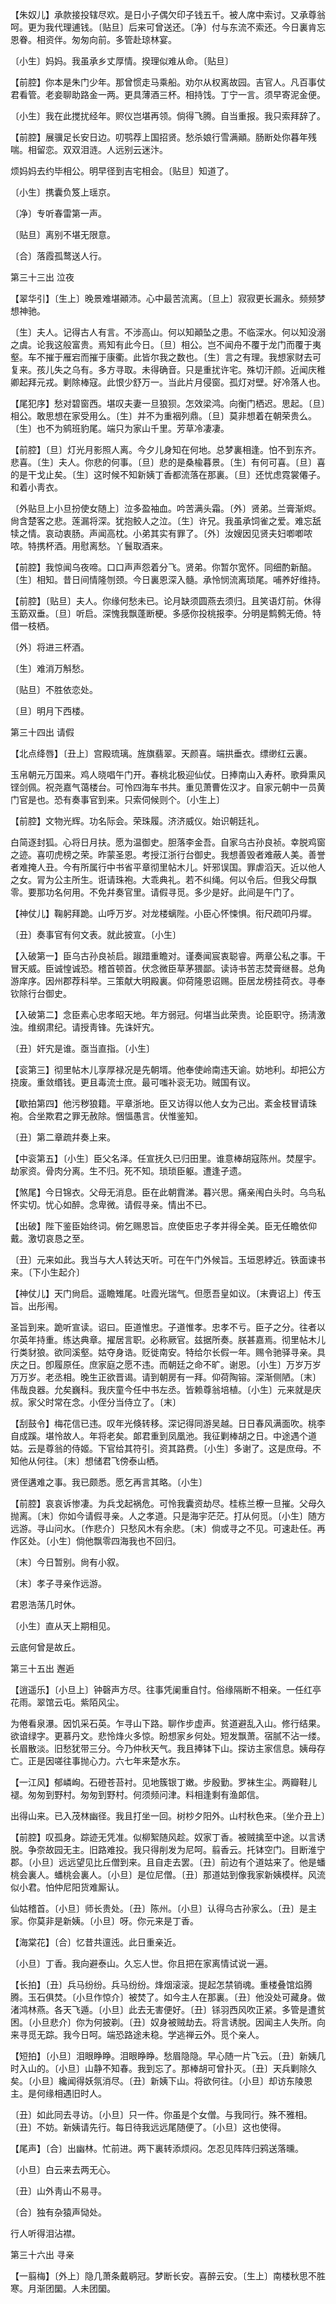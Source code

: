 <!-- { "loadSidebar": true } -->
【朱奴儿】承款接投辖尽欢。是日小子偶欠印子钱五千。被人席中索讨。又承尊翁呵。更为我代理逋钱。〔贴旦〕后来可曾送还。〔净〕付与东流不索还。今日裏肯忘恩眷。相资伴。匆匆向前。多管赴琼林宴。

〔小生〕妈妈。我虽承乡丈厚情。揆理似难从命。〔贴旦〕 

【前腔】你本是朱门少年。那曾惯走马乘船。劝尔从权离故园。吉官人。凡百事仗君看管。老妾聊助路金一两。更具薄酒三杯。相持饯。丁宁一言。须早寄泥金便。

〔小生〕我在此搅扰经年。赆仪岂堪再领。倘得飞腾。自当重报。我只索拜辞了。 

【前腔】展骥足长安日边。叨鹗荐上国招贤。愁杀娘行雪满顚。肠断处你暮年残喘。相留恋。双双泪涟。人远别云迷汴。

烦妈妈去约毕相公。明早径到吉宅相会。〔贴旦〕知道了。 

〔小生〕携囊负笈上瑶京。



〔净〕专听春雷第一声。

〔贴旦〕离别不堪无限意。



〔合〕落霞孤鹜送人行。 

第三十三出
泣夜

【翠华引】〔生上〕晚景难堪顚沛。心中最苦流离。〔旦上〕寂寂更长漏永。频频梦想神驰。

〔生〕夫人。记得古人有言。不涉高山。何以知顚坠之患。不临深水。何以知没溺之虞。论我这般富贵。焉知有此今日。〔旦〕相公。岂不闻舟不覆于龙门而覆于夷壑。车不摧于雁宕而摧于康衢。此皆尔我之数也。〔生〕言之有理。我想家财去可复来。孩儿失之乌有。多方寻取。未得确音。只是重扰许宅。殊切汗颜。近闻庆稚卿起拜元戎。剿除棒寇。此恨少舒万一。当此片月侵窗。孤灯对壁。好冷落人也。 

【尾犯序】愁对碧窗西。堪叹夫妻一旦狼狈。怎效梁鸿。向衡门栖迟。思起。〔旦〕相公。敢思想在家受用么。〔生〕并不为重裀列鼎。〔旦〕莫非想着在朝荣贵么。〔生〕也不为鹓班豹尾。端只为家山千里。芳草冷凄凄。

【前腔】〔旦〕灯光月影照人离。今夕儿身知在何地。总梦裏相逢。怕不到东齐。悲喜。〔生〕夫人。你悲的何事。〔旦〕悲的是桑楡暮景。〔生〕有何可喜。〔旦〕喜的是干戈止矣。〔生〕这时候不知新姨丁香都流落在那裏。〔旦〕还忧虑霓裳僊子。和着小靑衣。

〔外贴旦上小旦扮使女随上〕泣多盈袖血。吟苦满头霜。〔外〕贤弟。兰膏渐烬。尙含楚客之悲。莲漏将深。犹抱鲛人之泣。〔生〕许兄。我虽承饲雀之爱。难忘舐犊之情。哀动衷肠。声闻高枕。小弟其实有罪了。〔外〕汝嫂因见贤夫妇喞喞哝哝。特携杯酒。用慰离愁。丫鬟取酒来。 

【前腔】我惊闻乌夜啼。口口声声怨着分飞。贤弟。你暂尔宽怀。同细酌新醅。〔生〕相知。昔日间情隆刎颈。今日裏恩深入髓。承怜悯流离琐尾。哺养好维持。

【前腔】〔贴旦〕夫人。你缘何愁未已。论月缺须圆燕去须归。且笑语灯前。休得玉筯双垂。〔旦〕听启。深愧我飘蓬断梗。多感你投桃报李。分明是鹪鹩无倚。特借一枝栖。

〔外〕将进三杯酒。



〔生〕难消万斛愁。

〔贴旦〕不胜依恋处。



〔旦〕明月下西楼。 

第三十四出
请假

【北点绛唇】〔丑上〕宫殿琉璃。旌旗翡翠。天颜喜。端拱垂衣。缥缈红云裏。

玉帛朝元万国来。鸡人晓唱午门开。春桃北极迎仙仗。日捧南山入寿杯。歌舜熏风铿剑佩。祝尧嘉气蔼楼台。可怜四海车书共。重见萧曹佐汉才。自家元朝中一员黄门官是也。恐有奏事官到来。只索伺候则个。〔小生上〕 

【前腔】文物光辉。功名际会。荣珠履。济济威仪。始识朝廷礼。

白简逐封狐。心将日月扶。愿为温御史。胆落李金吾。自家乌古孙良祯。幸脱鸡窗之迹。喜叨虎榜之荣。昨蒙圣恩。考授江浙行台御史。我想善毁者难蔽人美。善誉者难掩人丑。今有所属行中书省平章彻里帖木儿。奸邪误国。罪虐滔天。近以他人之女。冐为公主所生。诳请珠袍。大乖典礼。若不纠绳。何以令后。但我父母飘零。要那功名何用。不免幷奏官里。请假寻觅。多少是好。此间是午门了。 

【神仗儿】鞠躬拜跪。山呼万岁。对龙楼螭陛。小臣心怀悚惧。衔尺疏叩丹墀。

〔丑〕奏事官有何文表。就此披宣。〔小生〕 

【入破第一】臣乌古孙良祯启。踧踖重瞻对。谨奏闻宸衷聪睿。两章公私之事。干冒天威。臣诚惶诚恐。稽首顿首。伏念微臣草茅猥鄙。读诗书苦志焚膏继晷。总角游庠序。因州郡荐科举。三策献大明殿裏。仰荷隆恩诏赐。臣居龙榜挂荷衣。寻奉钦除行台御史。

【入破第二】念臣素心忠孝昭天地。年方弱冠。何堪当此荣贵。论臣职守。扬淸激浊。维纲肃纪。请授靑锋。先诛奸宄。

〔丑〕奸宄是谁。亟当直指。〔小生〕 

【衮第三】彻里帖木儿享厚禄况是先朝壻。他奉使岭南违天谕。妨地利。却把公方挠废。重敛缗钱。更且毒流士庶。最可嗤补衮无功。贼国有议。

【歇拍第四】他污秽狼籍。平章浙地。臣又访得以他人女为己出。紊金枝冒请珠袍。合坐欺君之罪无赦除。悃愊愚言。伏惟鉴知。

〔丑〕第二章疏幷奏上来。 

【中衮第五】〔小生〕臣父名泽。任宣抚久已归田里。谁意棒胡寇陈州。焚屋宇。劫家资。骨肉分离。生不归。死不知。琐琐臣躯。遭逢孑遗。

【煞尾】今日锦衣。父母无消息。臣在此朝霣涕。暮兴思。痛亲闱白头时。乌鸟私怀实切。忧心如醉。念卑微。请假寻亲。情出不已。

【出破】陛下鉴臣始终词。俯乞赐恩旨。庶使臣忠子孝并得全美。臣无任瞻依仰戴。激切哀恳之至。

〔丑〕元来如此。我当与大人转达天听。可在午门外候旨。玉垣恩綍近。铁面谏书来。〔下小生起介〕 

【神仗儿】天门尙启。遥瞻雉尾。吐霞光瑞气。但愿吾皇如议。〔末賷诏上〕传玉旨。出彤闱。

圣旨到来。跪听宣读。诏曰。臣道惟忠。子道惟孝。忠孝不亏。臣子之分。往者以尔英年持重。练达典章。擢居言职。必称厥官。兹据所奏。朕甚嘉焉。彻里帖木儿行类豺狼。欲同溪壑。姑夺身诰。贬徙南安。特给尔长假一年。赐令驰驿寻亲。具庆之日。卽履原任。庶家庭之愿不违。而朝廷之命不旷。谢恩。〔小生〕万岁万岁万万岁。老丞相。晚生正欲晋谒。请到朝房有一拜。仰荷陶镕。深渐侧陋。〔末〕伟哉良器。允矣巍科。我庆童今任中书左丞。皆赖尊翁培植。〔小生〕元来就是庆叔。家父时常在念。小侄分当侍立了。〔末〕 

【刮鼓令】梅花信已违。叹年光倏转移。深记得同游吴越。日日春风满面吹。桃李自成蹊。堪怜故人。年将老矣。郞君重到凤凰池。我征剿棒胡之日。中途遇个道姑。云是尊翁的侍姬。下官给其符引。资其路费。〔小生〕多谢了。这是庶母。不知他从何往。〔末〕想储君飞傍泰山栖。

贤侄遘难之事。我已颇悉。愿乞再言其略。〔小生〕 

【前腔】哀哀诉惨凄。为兵戈起祸危。可怜我囊资劫尽。桂栋兰橑一旦摧。父母久抛离。〔末〕你如今请假寻亲。人之孝道。只是海宇茫茫。打从何觅。〔小生〕随方远游。寻山问水。〔作悲介〕只愁风木有余悲。〔末〕倘或寻之不见。可速赴任。再作区处。〔小生〕倘他飘零四海我也不回归。

〔末〕今日暂别。尙有小叙。 

〔末〕孝子寻亲作远游。



君恩浩荡几时休。

〔小生〕直从天上期相见。



云底何曾是故丘。 

第三十五出
邂逅

【逍遥乐】〔小旦上〕钟磬声方尽。往事凭阑重自忖。俗缘隔断不相亲。一任红亭花雨。翠馆云屯。紫陌风尘。

为倦看泉瀑。因饥采石英。乍寻山下路。聊作步虚声。贫道避乱入山。修行结果。欲谙绿字。更慕丹文。悲怜烽火多惊。盼想家乡何处。短发飘萧。宿腻不沾一缕。长眉散淡。旧愁犹带三分。今乃仲秋天气。我且捧钵下山。探访主家信息。姨母存亡。正是因嗟往事抛心力。六七年来楚水东。 

【一江风】郁嶙峋。石磴苍苔衬。见地簇银丁嫩。步殷勤。罗袜生尘。两瓣鞋儿褪。匆匆到野村。匆匆到野村。何须频问津。料相逢剩有渔郞信。

出得山来。已入茂林幽径。我且打坐一回。树杪夕阳外。山村秋色来。〔坐介丑上〕 

【前腔】叹孤身。踪迹无凭准。似柳絮随风趁。奴家丁香。被贼擒至中途。以言诱脱。争奈故园无主。旧路难投。我只得削发为尼呵。翦香云。托钵空门。目断淮宁郡。〔小旦〕远远望见比丘僧到来。且自走去罢。〔丑〕前边有个道姑来了。他是蟠桃会裏人。蟠桃会裏人。〔小旦〕是位尼僧。〔丑〕那道姑到像我家新姨模样。风流似小君。怕仲尼阳货难厮认。

仙姑稽首。〔小旦〕师长贵处。〔丑〕陈州。〔小旦〕认得乌古孙家么。〔丑〕是主家。你莫非是新姨。〔小旦〕呀。你元来是丁香。 

【海棠花】〔合〕忆昔共邅迍。此日重亲近。

〔小旦〕丁香。我向避泰山。久忘人世。你且把在家离情试说一遍。 

【长拍】〔丑〕兵马纷纷。兵马纷纷。烽烟滚滚。提起怎禁销魂。重楼叠馆焰腾腾。玉石俱焚。〔小旦作惊介〕被焚了。如今主人在那裏。〔丑〕他没处可藏身。做渚鸿林燕。各天飞遁。〔小旦〕此去无害便好。〔丑〕铩羽西风吹正紧。多管是遭贫困。〔小旦悲介〕你为何披剃。〔丑〕奴身被贼劫去。将言诱脱。因闻主人失所。向来寻觅无踪。我今日呵。端恐路途未稳。学逃禅云外。觅个亲人。

【短拍】〔小旦〕泪眼睁睁。泪眼睁睁。愁眉隐隐。早心随一片飞云。〔丑〕新姨几时入山的。〔小旦〕山静不知春。我到忘了。那棒胡可曾扑灭。〔丑〕天兵剿除久矣。〔小旦〕纔闻得妖氛消尽。〔丑〕新姨下山。将欲何往。〔小旦〕却访东陵恩主。是何缘相遇旧时人。

〔丑〕如此同去寻访。〔小旦〕只一件。你虽是个女僧。与我同行。殊不雅相。〔丑〕不妨。新姨请先行。每日待我远远尾随便了。〔小旦〕这也使得。 

【尾声】〔合〕出幽林。忙前进。两下裏转添烦闷。怎忍见阵阵归鸦送落曛。

〔小旦〕白云来去两无心。



〔丑〕山外靑山不易寻。

〔合〕独有杂猿声恸处。



行人听得泪沾襟。 

第三十六出
寻亲

【一翦梅】〔外上〕隐几萧条戴鹖冠。梦断长安。喜醉云安。〔生上〕南楼秋思不胜寒。月渐团圞。人未团圞。

